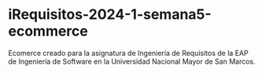 # iRequisitos-2024-1-semana5-ecommerce
Ecomerce creado para la asignatura de Ingeniería de Requisitos de la EAP de Ingeniería de Software en la Universidad Nacional Mayor de San Marcos.
